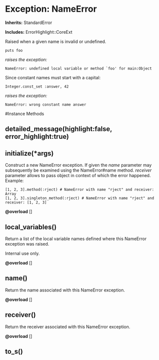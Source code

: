 # Exception: NameError
**Inherits:** StandardError
    
**Includes:** ErrorHighlight::CoreExt
  

Raised when a given name is invalid or undefined.

    puts foo

*raises the exception:*

    NameError: undefined local variable or method `foo' for main:Object

Since constant names must start with a capital:

    Integer.const_set :answer, 42

*raises the exception:*

    NameError: wrong constant name answer



#Instance Methods
## detailed_message(highlight:false, error_highlight:true) [](#method-i-detailed_message)

## initialize(*args) [](#method-i-initialize)
Construct a new NameError exception. If given the *name* parameter may
subsequently be examined using the NameError#name method. *receiver* parameter
allows to pass object in context of which the error happened. Example:

    [1, 2, 3].method(:rject) # NameError with name "rject" and receiver: Array
    [1, 2, 3].singleton_method(:rject) # NameError with name "rject" and receiver: [1, 2, 3]

**@overload** [] 

## local_variables() [](#method-i-local_variables)
Return a list of the local variable names defined where this NameError
exception was raised.

Internal use only.

**@overload** [] 

## name() [](#method-i-name)
Return the name associated with this NameError exception.

**@overload** [] 

## receiver() [](#method-i-receiver)
Return the receiver associated with this NameError exception.

**@overload** [] 

## to_s() [](#method-i-to_s)

